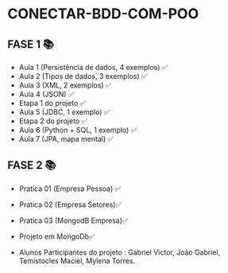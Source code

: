 # CONECTAR-BDD-COM-POO 

##  FASE 1 📚

- Aula 1 (Persistência de dados, 4 exemplos) ✅
- Aula 2 (Tipos de dados, 3 exemplos) ✅
- Aula 3 (XML, 2 exemplos)  ✅
- Aula 4 (JSON) ✅
- Etapa 1 do projeto ✅
- Aula 5 (JDBC, 1 exemplo) ✅
- Etapa 2 do projeto ✅
- Aula 6 (Python + SQL, 1 exemplo) ✅
- Aula 7 (JPA, mapa mental) ✅

 ##  FASE 2 📚

- Pratica 01 (Empresa Pessoa) ✅
- Pratica 02 (Empresa Setores)✅
- Pratica 03 (MongodB Empresa)✅
- Projeto em MongoDb✅
 
- Alunos Participantes do projeto : Gabriel Victor, João Gabriel, Temístocles Maciel, Mylena Torres. 
